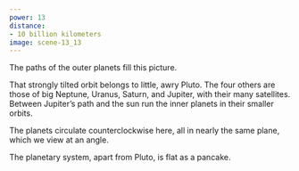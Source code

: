 ```yaml
---
power: 13
distance:
- 10 billion kilometers
image: scene-13_13
---
```

The paths of the outer planets fill this picture.

That strongly tilted orbit belongs to little, awry Pluto. The four others are those of big Neptune, Uranus, Saturn, and Jupiter, with their many satellites. Between Jupiter’s path and the sun run the inner planets in their smaller orbits.

The planets circulate counterclockwise here, all in nearly the same plane, which we view at an angle.

The planetary system, apart from Pluto, is flat as a pancake.
